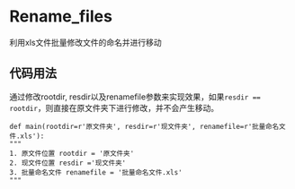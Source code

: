 # Rename_files
利用xls文件批量修改文件的命名并进行移动

## 代码用法  
通过修改rootdir, resdir以及renamefile参数来实现效果，如果`resdir == rootdir`，则直接在原文件夹下进行修改，并不会产生移动。  

`def main(rootdir=r'原文件夹', resdir=r'现文件夹', renamefile=r'批量命名文件.xls'):`   
    `"""`  
        `1. 原文件位置 rootdir = '原文件夹'`  
        `2. 现文件位置 resdir ='现文件夹'`  
        `3. 批量命名文件 renamefile = '批量命名文件.xls'`  
    `"""`      
